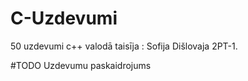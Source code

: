 # C-Uzdevumi
50 uzdevumi c++ valodā
taisīja : Sofija Dišlovaja 2PT-1.

#TODO Uzdevumu paskaidrojums
